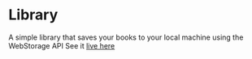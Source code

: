 # Library
A simple library that saves your books to your local machine using the WebStorage API
See it [live here](https://hungry-golick-636d4c.netlify.app/)
